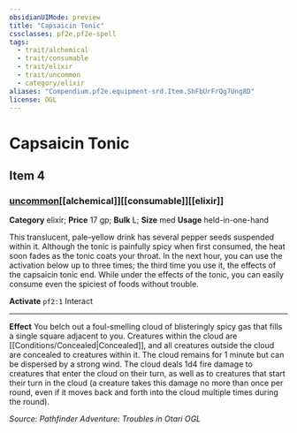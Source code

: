 ```yaml
---
obsidianUIMode: preview
title: "Capsaicin Tonic"
cssclasses: pf2e,pf2e-spell
tags:
  - trait/alchemical
  - trait/consumable
  - trait/elixir
  - trait/uncommon
  - category/elixir
aliases: "Compendium.pf2e.equipment-srd.Item.ShFbUrFrQg7Ung8D"
license: OGL
---
```

# Capsaicin Tonic
## Item 4
### [uncommon](uncommon "Uncommon Rarity Trait")[[alchemical]][[consumable]][[elixir]]

**Category** elixir; 
**Price** 17 gp; 
**Bulk** L; **Size** med
**Usage** held-in-one-hand

This translucent, pale-yellow drink has several pepper seeds suspended within it. Although the tonic is painfully spicy when first consumed, the heat soon fades as the tonic coats your throat. In the next hour, you can use the activation below up to three times; the third time you use it, the effects of the capsaicin tonic end. While under the effects of the tonic, you can easily consume even the spiciest of foods without trouble.

**Activate** `pf2:1` Interact

* * *

**Effect** You belch out a foul-smelling cloud of blisteringly spicy gas that fills a single square adjacent to you. Creatures within the cloud are [[Conditions/Concealed|Concealed]], and all creatures outside the cloud are concealed to creatures within it. The cloud remains for 1 minute but can be dispersed by a strong wind. The cloud deals 1d4 fire damage to creatures that enter the cloud on their turn, as well as to creatures that start their turn in the cloud (a creature takes this damage no more than once per round, even if it moves back and forth into the cloud multiple times during the round).

*Source: Pathfinder Adventure: Troubles in Otari*
*OGL*